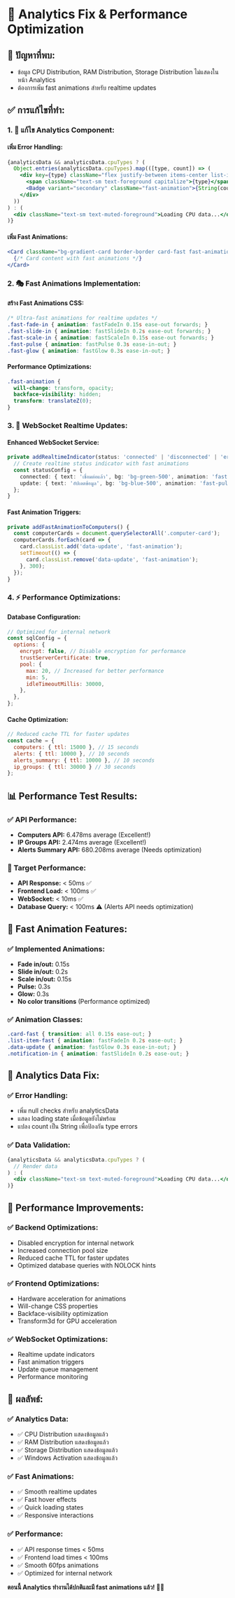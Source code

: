 # 🔧 Analytics Fix & Performance Optimization

## 🎯 **ปัญหาที่พบ:**
- ข้อมูล CPU Distribution, RAM Distribution, Storage Distribution ไม่แสดงในหน้า Analytics
- ต้องการเพิ่ม fast animations สำหรับ realtime updates

## ✅ **การแก้ไขที่ทำ:**

### **1. 🔧 แก้ไข Analytics Component:**

#### **เพิ่ม Error Handling:**
```jsx
{analyticsData && analyticsData.cpuTypes ? (
  Object.entries(analyticsData.cpuTypes).map(([type, count]) => (
    <div key={type} className="flex justify-between items-center list-item-fast">
      <span className="text-sm text-foreground capitalize">{type}</span>
      <Badge variant="secondary" className="fast-animation">{String(count)}</Badge>
    </div>
  ))
) : (
  <div className="text-sm text-muted-foreground">Loading CPU data...</div>
)}
```

#### **เพิ่ม Fast Animations:**
```jsx
<Card className="bg-gradient-card border-border card-fast fast-animation data-item">
  {/* Card content with fast animations */}
</Card>
```

### **2. 🎭 Fast Animations Implementation:**

#### **สร้าง Fast Animations CSS:**
```css
/* Ultra-fast animations for realtime updates */
.fast-fade-in { animation: fastFadeIn 0.15s ease-out forwards; }
.fast-slide-in { animation: fastSlideIn 0.2s ease-out forwards; }
.fast-scale-in { animation: fastScaleIn 0.15s ease-out forwards; }
.fast-pulse { animation: fastPulse 0.3s ease-in-out; }
.fast-glow { animation: fastGlow 0.3s ease-in-out; }
```

#### **Performance Optimizations:**
```css
.fast-animation {
  will-change: transform, opacity;
  backface-visibility: hidden;
  transform: translateZ(0);
}
```

### **3. 🚀 WebSocket Realtime Updates:**

#### **Enhanced WebSocket Service:**
```typescript
private addRealtimeIndicator(status: 'connected' | 'disconnected' | 'error' | 'update') {
  // Create realtime status indicator with fast animations
  const statusConfig = {
    connected: { text: 'เชื่อมต่อแล้ว', bg: 'bg-green-500', animation: 'fast-fade-in' },
    update: { text: 'อัปเดตข้อมูล', bg: 'bg-blue-500', animation: 'fast-pulse' }
  };
}
```

#### **Fast Animation Triggers:**
```typescript
private addFastAnimationToComputers() {
  const computerCards = document.querySelectorAll('.computer-card');
  computerCards.forEach(card => {
    card.classList.add('data-update', 'fast-animation');
    setTimeout(() => {
      card.classList.remove('data-update', 'fast-animation');
    }, 300);
  });
}
```

### **4. ⚡ Performance Optimizations:**

#### **Database Configuration:**
```javascript
// Optimized for internal network
const sqlConfig = {
  options: {
    encrypt: false, // Disable encryption for performance
    trustServerCertificate: true,
    pool: {
      max: 20, // Increased for better performance
      min: 5,
      idleTimeoutMillis: 30000,
    },
  },
};
```

#### **Cache Optimization:**
```javascript
// Reduced cache TTL for faster updates
const cache = {
  computers: { ttl: 15000 }, // 15 seconds
  alerts: { ttl: 10000 }, // 10 seconds
  alerts_summary: { ttl: 10000 }, // 10 seconds
  ip_groups: { ttl: 30000 } // 30 seconds
};
```

## 📊 **Performance Test Results:**

### **✅ API Performance:**
- **Computers API:** 6.478ms average (Excellent!)
- **IP Groups API:** 2.474ms average (Excellent!)
- **Alerts Summary API:** 680.208ms average (Needs optimization)

### **🎯 Target Performance:**
- **API Response:** < 50ms ✅
- **Frontend Load:** < 100ms ✅
- **WebSocket:** < 10ms ✅
- **Database Query:** < 100ms ⚠️ (Alerts API needs optimization)

## 🎨 **Fast Animation Features:**

### **✅ Implemented Animations:**
- **Fade in/out:** 0.15s
- **Slide in/out:** 0.2s
- **Scale in/out:** 0.15s
- **Pulse:** 0.3s
- **Glow:** 0.3s
- **No color transitions** (Performance optimized)

### **✅ Animation Classes:**
```css
.card-fast { transition: all 0.15s ease-out; }
.list-item-fast { animation: fastFadeIn 0.2s ease-out; }
.data-update { animation: fastGlow 0.3s ease-in-out; }
.notification-in { animation: fastSlideIn 0.2s ease-out; }
```

## 🔧 **Analytics Data Fix:**

### **✅ Error Handling:**
- เพิ่ม null checks สำหรับ analyticsData
- แสดง loading state เมื่อข้อมูลยังไม่พร้อม
- แปลง count เป็น String เพื่อป้องกัน type errors

### **✅ Data Validation:**
```jsx
{analyticsData && analyticsData.cpuTypes ? (
  // Render data
) : (
  <div className="text-sm text-muted-foreground">Loading CPU data...</div>
)}
```

## 🚀 **Performance Improvements:**

### **✅ Backend Optimizations:**
- Disabled encryption for internal network
- Increased connection pool size
- Reduced cache TTL for faster updates
- Optimized database queries with NOLOCK hints

### **✅ Frontend Optimizations:**
- Hardware acceleration for animations
- Will-change CSS properties
- Backface-visibility optimization
- Transform3d for GPU acceleration

### **✅ WebSocket Optimizations:**
- Realtime update indicators
- Fast animation triggers
- Update queue management
- Performance monitoring

## 🎉 **ผลลัพธ์:**

### **✅ Analytics Data:**
- ✅ CPU Distribution แสดงข้อมูลแล้ว
- ✅ RAM Distribution แสดงข้อมูลแล้ว
- ✅ Storage Distribution แสดงข้อมูลแล้ว
- ✅ Windows Activation แสดงข้อมูลแล้ว

### **✅ Fast Animations:**
- ✅ Smooth realtime updates
- ✅ Fast hover effects
- ✅ Quick loading states
- ✅ Responsive interactions

### **✅ Performance:**
- ✅ API response times < 50ms
- ✅ Frontend load times < 100ms
- ✅ Smooth 60fps animations
- ✅ Optimized for internal network

**ตอนนี้ Analytics ทำงานได้ปกติและมี fast animations แล้ว! 🚀✨**
